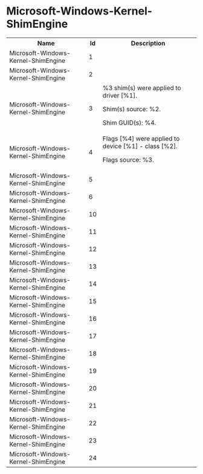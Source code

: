 # Microsoft-Windows-Kernel-ShimEngine

<table>
<colgroup><col/><col/><col/></colgroup>
<tr><th>Name</th><th>Id</th><th>Description</th></tr>
<tr><td>Microsoft-Windows-Kernel-ShimEngine</td><td>1</td><td></td></tr>
<tr><td>Microsoft-Windows-Kernel-ShimEngine</td><td>2</td><td></td></tr>
<tr><td>Microsoft-Windows-Kernel-ShimEngine</td><td>3</td><td>%3 shim(s) were applied to driver [%1].

Shim(s) source: %2.

Shim GUID(s): %4.</td></tr>
<tr><td>Microsoft-Windows-Kernel-ShimEngine</td><td>4</td><td>Flags [%4] were applied to device [%1] - class [%2].

Flags source: %3.</td></tr>
<tr><td>Microsoft-Windows-Kernel-ShimEngine</td><td>5</td><td></td></tr>
<tr><td>Microsoft-Windows-Kernel-ShimEngine</td><td>6</td><td></td></tr>
<tr><td>Microsoft-Windows-Kernel-ShimEngine</td><td>10</td><td></td></tr>
<tr><td>Microsoft-Windows-Kernel-ShimEngine</td><td>11</td><td></td></tr>
<tr><td>Microsoft-Windows-Kernel-ShimEngine</td><td>12</td><td></td></tr>
<tr><td>Microsoft-Windows-Kernel-ShimEngine</td><td>13</td><td></td></tr>
<tr><td>Microsoft-Windows-Kernel-ShimEngine</td><td>14</td><td></td></tr>
<tr><td>Microsoft-Windows-Kernel-ShimEngine</td><td>15</td><td></td></tr>
<tr><td>Microsoft-Windows-Kernel-ShimEngine</td><td>16</td><td></td></tr>
<tr><td>Microsoft-Windows-Kernel-ShimEngine</td><td>17</td><td></td></tr>
<tr><td>Microsoft-Windows-Kernel-ShimEngine</td><td>18</td><td></td></tr>
<tr><td>Microsoft-Windows-Kernel-ShimEngine</td><td>19</td><td></td></tr>
<tr><td>Microsoft-Windows-Kernel-ShimEngine</td><td>20</td><td></td></tr>
<tr><td>Microsoft-Windows-Kernel-ShimEngine</td><td>21</td><td></td></tr>
<tr><td>Microsoft-Windows-Kernel-ShimEngine</td><td>22</td><td></td></tr>
<tr><td>Microsoft-Windows-Kernel-ShimEngine</td><td>23</td><td></td></tr>
<tr><td>Microsoft-Windows-Kernel-ShimEngine</td><td>24</td><td></td></tr>
</table>
